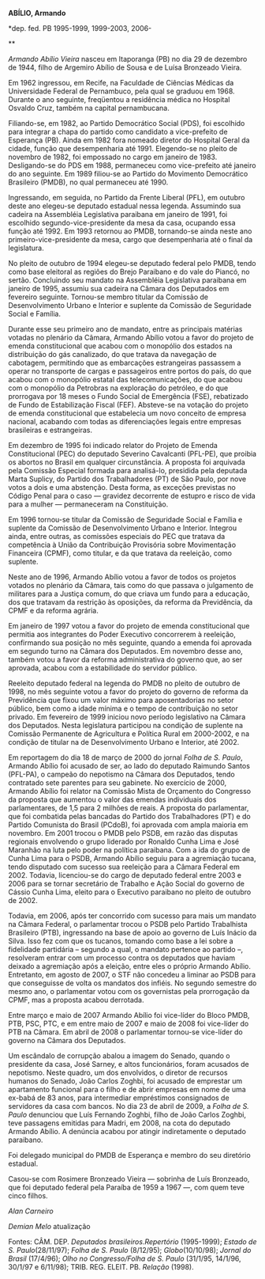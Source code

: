 **ABÍLIO, Armando**

\*dep. fed. PB 1995-1999, 1999-2003, 2006-

** 

*Armando Abílio Vieira* nasceu em Itaporanga (PB) no dia 29 de dezembro
de 1944, filho de Argemiro Abílio de Sousa e de Luísa Bronzeado Vieira.

Em 1962 ingressou, em Recife, na Faculdade de Ciências Médicas da
Universidade Federal de Pernambuco, pela qual se graduou em 1968.
Durante o ano seguinte, freqüentou a residência médica no Hospital
Osvaldo Cruz, também na capital pernambucana.

Filiando-se, em 1982, ao Partido Democrático Social (PDS), foi escolhido
para integrar a chapa do partido como candidato a vice-prefeito de
Esperança (PB). Ainda em 1982 fora nomeado diretor do Hospital Geral da
cidade, função que desempenharia até 1991. Elegendo-se no pleito de
novembro de 1982, foi empossado no cargo em janeiro de 1983.
Desligando-se do PDS em 1988, permaneceu como vice-prefeito até janeiro
do ano seguinte. Em 1989 filiou-se ao Partido do Movimento Democrático
Brasileiro (PMDB), no qual permaneceu até 1990.

Ingressando, em seguida, no Partido da Frente Liberal (PFL), em outubro
deste ano elegeu-se deputado estadual nessa legenda. Assumindo sua
cadeira na Assembléia Legislativa paraibana em janeiro de 1991, foi
escolhido segundo-vice-presidente da mesa da casa, ocupando essa função
até 1992. Em 1993 retornou ao PMDB, tornando-se ainda neste ano
primeiro-vice-presidente da mesa, cargo que desempenharia até o final da
legislatura.

No pleito de outubro de 1994 elegeu-se deputado federal pelo PMDB, tendo
como base eleitoral as regiões do Brejo Paraibano e do vale do Piancó,
no sertão. Concluindo seu mandato na Assembléia Legislativa paraibana em
janeiro de 1995, assumiu sua cadeira na Câmara dos Deputados em
fevereiro seguinte. Tornou-se membro titular da Comissão de
Desenvolvimento Urbano e Interior e suplente da Comissão de Seguridade
Social e Família.

Durante esse seu primeiro ano de mandato, entre as principais matérias
votadas no plenário da Câmara, Armando Abílio votou a favor do projeto
de emenda constitucional que acabou com o monopólio dos estados na
distribuição do gás canalizado, do que tratava da navegação de
cabotagem, permitindo que as embarcações estrangeiras passassem a operar
no transporte de cargas e passageiros entre portos do país, do que
acabou com o monopólio estatal das telecomunicações, do que acabou com o
monopólio da Petrobras na exploração do petróleo, e do que prorrogava
por 18 meses o Fundo Social de Emergência (FSE), rebatizado de Fundo de
Estabilização Fiscal (FEF). Absteve-se na votação do projeto de emenda
constitucional que estabelecia um novo conceito de empresa nacional,
acabando com todas as diferenciações legais entre empresas brasileiras e
estrangeiras.

Em dezembro de 1995 foi indicado relator do Projeto de Emenda
Constitucional (PEC) do deputado Severino Cavalcanti (PFL-PE), que
proibia os abortos no Brasil em qualquer circunstância. A proposta foi
arquivada pela Comissão Especial formada para analisá-lo, presidida pela
deputada Marta Suplicy, do Partido dos Trabalhadores (PT) de São Paulo,
por nove votos a dois e uma abstenção. Desta forma, as exceções
previstas no Código Penal para o caso — gravidez decorrente de estupro e
risco de vida para a mulher — permaneceram na Constituição.

Em 1996 tornou-se titular da Comissão de Seguridade Social e Família e
suplente da Comissão de Desenvolvimento Urbano e Interior. Integrou
ainda, entre outras, as comissões especiais do PEC que tratava da
competência à União da Contribuição Provisória sobre Movimentação
Financeira (CPMF), como titular, e da que tratava da reeleição, como
suplente.

Neste ano de 1996, Armando Abílio votou a favor de todos os projetos
votados no plenário da Câmara, tais como do que passava o julgamento de
militares para a Justiça comum, do que criava um fundo para a educação,
dos que tratavam da restrição às oposições, da reforma da Previdência,
da CPMF e da reforma agrária.

Em janeiro de 1997 votou a favor do projeto de emenda constitucional que
permitia aos integrantes do Poder Executivo concorrerem à reeleição,
confirmando sua posição no mês seguinte, quando a emenda foi aprovada em
segundo turno na Câmara dos Deputados. Em novembro desse ano, também
votou a favor da reforma administrativa do governo que, ao ser aprovada,
acabou com a estabilidade do servidor público.

Reeleito deputado federal na legenda do PMDB no pleito de outubro de
1998, no mês seguinte votou a favor do projeto do governo de reforma da
Previdência que fixou um valor máximo para aposentadorias no setor
público, bem como a idade mínima e o tempo de contribuição no setor
privado. Em fevereiro de 1999 iniciou novo período legislativo na Câmara
dos Deputados. Nesta legislatura participou na condição de suplente na
Comissão Permanente de Agricultura e Política Rural em 2000-2002, e na
condição de titular na de Desenvolvimento Urbano e Interior, até 2002.

Em reportagem do dia 18 de março de 2000 do jornal *Folha de S. Paulo*,
Armando Abílio foi acusado de ser, ao lado do deputado Raimundo Santos
(PFL-PA), o campeão do nepotismo na Câmara dos Deputados, tendo
contratado sete parentes para seu gabinete. No exercício de 2000,
Armando Abílio foi relator na Comissão Mista de Orçamento do Congresso
da proposta que aumentou o valor das emendas individuais dos
parlamentares, de 1,5 para 2 milhões de reais. A proposta do
parlamentar, que foi combatida pelas bancadas do Partido dos
Trabalhadores (PT) e do Partido Comunista do Brasil (PCdoB), foi
aprovada com ampla maioria em novembro. Em 2001 trocou o PMDB pelo PSDB,
em razão das disputas regionais envolvendo o grupo liderado por Ronaldo
Cunha Lima e José Maranhão na luta pelo poder na política paraibana. Com
a ida do grupo de Cunha Lima para o PSDB, Armando Abílio seguiu para a
agremiação tucana, tendo disputado com sucesso sua reeleição para a
Câmara Federal em 2002. Todavia, licenciou-se do cargo de deputado
federal entre 2003 e 2006 para se tornar secretário de Trabalho e Ação
Social do governo de Cássio Cunha Lima, eleito para o Executivo
paraibano no pleito de outubro de 2002.

Todavia, em 2006, após ter concorrido com sucesso para mais um mandato
na Câmara Federal, o parlamentar trocou o PSDB pelo Partido Trabalhista
Brasileiro (PTB), ingressando na base de apoio ao governo de Luís Inácio
da Silva. Isso fez com que os tucanos, tomando como base a lei sobre a
fidelidade partidária – segundo a qual, o mandato pertence ao partido –,
resolveram entrar com um processo contra os deputados que haviam deixado
a agremiação após a eleição, entre eles o próprio Armando Abílio.
Entretanto, em agosto de 2007, o STF não concedeu a liminar ao PSDB para
que conseguisse de volta os mandatos dos infiéis. No segundo semestre do
mesmo ano, o parlamentar votou com os governistas pela prorrogação da
CPMF, mas a proposta acabou derrotada.

Entre março e maio de 2007 Armando Abílio foi vice-líder do Bloco PMDB,
PTB, PSC, PTC, e em entre maio de 2007 e maio de 2008 foi vice-líder do
PTB na Câmara. Em abril de 2008 o parlamentar tornou-se vice-líder do
governo na Câmara dos Deputados.

Um escândalo de corrupção abalou a imagem do Senado, quando o presidente
da casa, José Sarney, e altos funcionários, foram acusados de nepotismo.
Neste quadro, um dos envolvidos, o diretor de recursos humanos do
Senado, João Carlos Zoghbi, foi acusado de emprestar um apartamento
funcional para o filho e de abrir empresas em nome de uma ex-babá de 83
anos, para intermediar empréstimos consignados de servidores da casa com
bancos. No dia 23 de abril de 2009, a *Folha de S. Paulo* denunciou que
Luís Fernando Zoghbi, filho de João Carlos Zoghbi, teve passagens
emitidas para Madri, em 2008, na cota do deputado Armando Abílio. A
denúncia acabou por atingir indiretamente o deputado paraibano.

Foi delegado municipal do PMDB de Esperança e membro do seu diretório
estadual.  

Casou-se com Rosimere Bronzeado Vieira — sobrinha de Luís Bronzeado, que
foi deputado federal pela Paraíba de 1959 a 1967 —, com quem teve cinco
filhos.

*Alan Carneiro*

*Demian Melo* atualização

Fontes: CÂM. DEP. *Deputados brasileiros*.*Repertório* (1995-1999);
*Estado de S. Paulo*(28/11/97); *Folha de S. Paulo* (8/12/95);
*Globo*(10/10/98); *Jornal do Brasil* (17/4/96); *Olho no
Congresso/Folha de S. Paulo* (31/1/95, 14/1/96, 30/1/97 e 6/11/98);
TRIB. REG. ELEIT. PB. *Relação* (1998).

 
